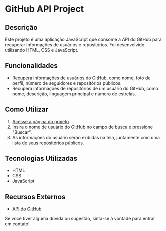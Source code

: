 # GitHub API Project

## Descrição
Este projeto é uma aplicação JavaScript que consome a API do GitHub para recuperar informações de usuários e repositórios. Foi desenvolvido utilizando HTML, CSS e JavaScript.

## Funcionalidades
- Recupera informações de usuários do GitHub, como nome, foto de perfil, número de seguidores e repositórios públicos.
- Recupera informações de repositórios de um usuário do GitHub, como nome, descrição, linguagem principal e número de estrelas.

## Como Utilizar
1. [Acesse a página do projeto](https://gabrielth58.github.io/GitHub-API-Project/).
2. Insira o nome de usuário do GitHub no campo de busca e pressione "Buscar".
3. As informações do usuário serão exibidas na tela, juntamente com uma lista de seus repositórios públicos.

## Tecnologias Utilizadas
- HTML
- CSS
- JavaScript

## Recursos Externos
- [API do GitHub](https://developer.github.com/v3/)

Se você tiver alguma dúvida ou sugestão, sinta-se à vontade para entrar em contato!
